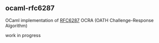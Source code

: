 ## ocaml-rfc6287

OCaml implementation of [RFC6287](http://tools.ietf.org/html/rfc6287) OCRA (OATH Challenge-Response Algorithm)

work in progress
